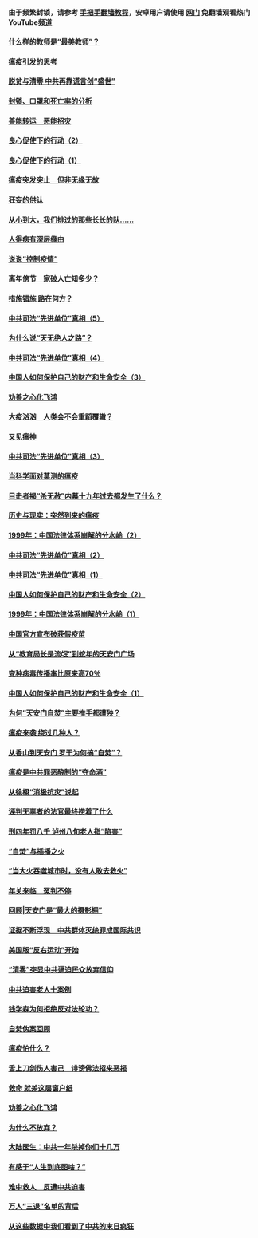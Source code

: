 #### 由于频繁封锁，请参考 [手把手翻墙教程](https://github.com/gfw-breaker/guides/wiki/)，安卓用户请使用 [网门](https://github.com/gfw-breaker/nogfw/blob/master/dl.md?t=03082300) 免翻墙观看热门YouTube频道 

#### [什么样的教师是“最美教师”？](../pages/19/421755.md?t=03082300) 

#### [瘟疫引发的思考](../pages/19/421594.md?t=03082300) 

#### [脱贫与清零 中共再靠谎言创“盛世”](../pages/19/421590.md?t=03082300) 

#### [封锁、口罩和死亡率的分析](../pages/19/421495.md?t=03082300) 

#### [善能转运　恶能招灾](../pages/19/421334.md?t=03082300) 

#### [良心促使下的行动（2）](../pages/19/421361.md?t=03082300) 

#### [良心促使下的行动（1）](../pages/19/421302.md?t=03082300) 

#### [瘟疫突发突止　但非无缘无故](../pages/19/421281.md?t=03082300) 

#### [狂妄的供认](../pages/19/421199.md?t=03082300) 

#### [从小到大，我们排过的那些长长的队……](../pages/19/421243.md?t=03082300) 

#### [人得病有深层缘由](../pages/19/420864.md?t=03082300) 

#### [说说“控制疫情”](../pages/19/420831.md?t=03082300) 

#### [离年傍节　家破人亡知多少？](../pages/19/420563.md?t=03082300) 

#### [措施错施  路在何方？](../pages/19/420076.md?t=03082300) 

#### [中共司法“先进单位”真相（5）](../pages/19/419453.md?t=03082300) 

#### [为什么说“天无绝人之路”？](../pages/19/419618.md?t=03082300) 

#### [中共司法“先进单位”真相（4）](../pages/19/419452.md?t=03082300) 

#### [中国人如何保护自己的财产和生命安全（3）](../pages/19/419405.md?t=03082300) 

#### [劝善之心化飞鸿](../pages/19/418758.md?t=03082300) 

#### [大疫汹汹　人类会不会重蹈覆辙？](../pages/19/419691.md?t=03082300) 

#### [又见瘟神](../pages/19/419225.md?t=03082300) 

#### [中共司法“先进单位”真相（3）](../pages/19/419451.md?t=03082300) 

#### [当科学面对莫测的瘟疫](../pages/19/419625.md?t=03082300) 

#### [目击者揭“杀无赦”内幕十九年过去都发生了什么？](../pages/19/419617.md?t=03082300) 

#### [历史与现实：突然到来的瘟疫](../pages/19/419619.md?t=03082300) 

#### [1999年：中国法律体系崩解的分水岭（2）](../pages/19/419455.md?t=03082300) 

#### [中共司法“先进单位”真相（2）](../pages/19/419450.md?t=03082300) 

#### [中共司法“先进单位”真相（1）](../pages/19/419449.md?t=03082300) 

#### [中国人如何保护自己的财产和生命安全（2）](../pages/19/419404.md?t=03082300) 

#### [1999年：中国法律体系崩解的分水岭（1）](../pages/19/419454.md?t=03082300) 

#### [中国官方宣布破获假疫苗](../pages/19/419504.md?t=03082300) 

#### [从“教育局长是流氓”到蛇年的天安门广场](../pages/19/419470.md?t=03082300) 

#### [变种病毒传播率比原来高70％](../pages/19/419456.md?t=03082300) 

#### [中国人如何保护自己的财产和生命安全（1）](../pages/19/419403.md?t=03082300) 

#### [为何“天安门自焚”主要推手都遭殃？](../pages/19/419348.md?t=03082300) 

#### [瘟疫来袭 绕过几种人？](../pages/19/419349.md?t=03082300) 

#### [从香山到天安门 罗干为何搞“自焚”？](../pages/19/419270.md?t=03082300) 

#### [瘟疫是中共罪恶酿制的“夺命酒”](../pages/19/419223.md?t=03082300) 

#### [从徐栩“消极抗灾”说起](../pages/19/419224.md?t=03082300) 

#### [诬判无辜者的法官最终捞着了什么](../pages/19/419268.md?t=03082300) 

#### [刑四年罚八千 泸州八旬老人指“陷害”](../pages/19/419232.md?t=03082300) 

#### [“自焚”与插播之火](../pages/19/419226.md?t=03082300) 

#### [“当大火吞噬城市时，没有人敢去救火”](../pages/19/419077.md?t=03082300) 

#### [年关来临　冤判不停](../pages/19/419093.md?t=03082300) 

#### [回顾|天安门是“最大的摄影棚”](../pages/19/380866.md?t=03082300) 

#### [证据不断浮现　中共群体灭绝罪成国际共识](../pages/19/419031.md?t=03082300) 

#### [美国版“反右运动”开始](../pages/19/419030.md?t=03082300) 

#### [“清零”突显中共逼迫民众放弃信仰](../pages/19/418995.md?t=03082300) 

#### [中共迫害老人十案例](../pages/19/418831.md?t=03082300) 

#### [钱学森为何拒绝反对法轮功？](../pages/19/418905.md?t=03082300) 

#### [自焚伪案回顾](../pages/19/418799.md?t=03082300) 

#### [瘟疫怕什么？](../pages/19/418800.md?t=03082300) 

#### [舌上刀剑伤人害己　诽谤佛法招来恶报](../pages/19/418731.md?t=03082300) 

#### [救命 就差这层窗户纸](../pages/19/418706.md?t=03082300) 

#### [劝善之心化飞鸿](../pages/19/416766.md?t=03082300) 

#### [为什么不放弃？](../pages/19/418691.md?t=03082300) 

#### [大陆医生：中共一年杀掉你们十几万](../pages/19/418670.md?t=03082300) 

#### [有感于“人生到底图啥？”](../pages/19/418624.md?t=03082300) 

#### [难中救人　反遭中共迫害](../pages/19/418414.md?t=03082300) 

#### [万人“三退”名单的背后](../pages/19/418505.md?t=03082300) 

#### [从这些数据中我们看到了中共的末日疯狂](../pages/19/418420.md?t=03082300) 

